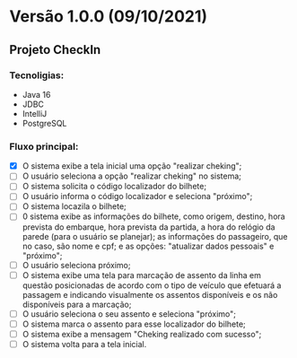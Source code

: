 # Versão 1.0.0 (09/10/2021)

## Projeto CheckIn

### Tecnoligias:

* Java 16
* JDBC
* IntelliJ
* PostgreSQL

### Fluxo principal:

- [X] O sistema exibe a tela inicial uma opção "realizar cheking";
- [ ] O usuário seleciona a opção "realizar cheking" no sistema;
- [ ] O sistema solicita o código localizador do bilhete;
- [ ] O usuário informa o código localizador e seleciona "próximo";
- [ ] O sistema locazila o bilhete;
- [ ] 0 sistema exibe as informações do bilhete, como origem, destino, hora prevista do embarque, hora prevista da
  partida, a hora do relógio da parede (para o usuário se planejar); as informações do passageiro, que no caso, são nome
  e cpf; e as opções:
  "atualizar dados pessoais" e "próximo";
- [ ] O usuário seleciona próximo;
- [ ] O sistema exibe uma tela para marcação de assento da linha em questão posicionadas de acordo com o tipo de veículo
  que efetuará a passagem e indicando visualmente os assentos disponíveis e os não disponíveis para a marcação;
- [ ] O usuário seleciona o seu assento e seleciona "próximo";
- [ ] O sistema marca o assento para esse localizador do bilhete;
- [ ] O sistema exibe a mensagem "Cheking realizado com sucesso";
- [ ] O sistema volta para a tela inicial.
